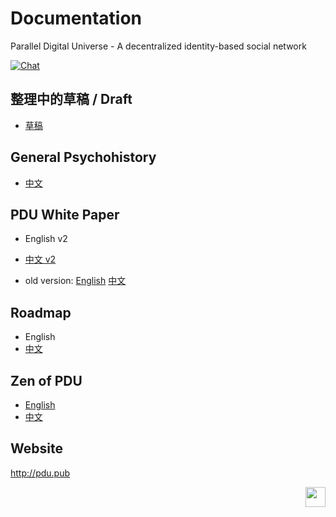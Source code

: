 # Documentation
Parallel Digital Universe - A decentralized identity-based social network

[![Chat](https://img.shields.io/badge/gitter-Docs%20chat-4AB495.svg)](https://gitter.im/pdupub/Welcome)

## 整理中的草稿 / Draft
- [草稿](zh-CN/Draft.md)

## General Psychohistory
- [中文](zh-CN/GeneralPsychohistory.md)

## PDU White Paper
- English v2
- [中文 v2](zh-CN/WhitePaperV2.md) 

- old version: [English](WhitePaperV1.md) [中文](zh-CN/WhitePaperV1.md)

## Roadmap
- English
- [中文](zh-CN/Roadmap.md)

## Zen of PDU
- [English](Zen.md)
- [中文](zh-CN/Zen.md) 

## Website
http://pdu.pub



<a href="https://pdu.pub"><img height="32" align="right" src="https://pdu.pub/images/icon.svg"></a>
